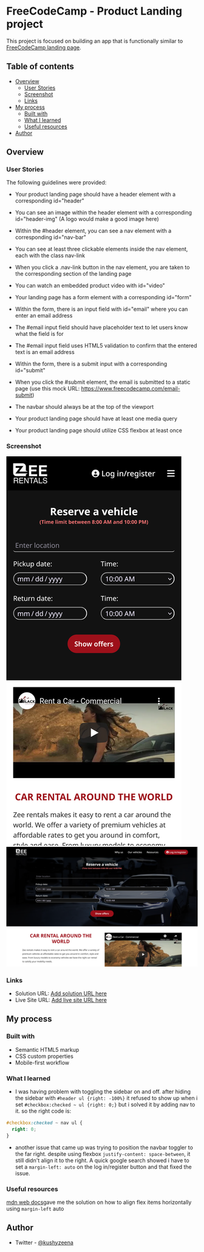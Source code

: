 # FreeCodeCamp - Product Landing project

This project is focused on building an app that is functionally similar to [FreeCodeCamp landing page](https://product-landing-page.freecodecamp.rocks/).

## Table of contents

- [Overview](#overview)
  - [User Stories](#user-stories)
  - [Screenshot](#screenshot)
  - [Links](#links)
- [My process](#my-process)
  - [Built with](#built-with)
  - [What I learned](#what-i-learned)
  - [Useful resources](#useful-resources)
- [Author](#author)

## Overview

### User Stories

The following guidelines were provided:

- Your product landing page should have a header element with a corresponding id="header"

- You can see an image within the header element with a corresponding id="header-img" (A logo would make a good image here)

- Within the #header element, you can see a nav element with a corresponding id="nav-bar"

- You can see at least three clickable elements inside the nav element, each with the class nav-link

- When you click a .nav-link button in the nav element, you are taken to the corresponding section of the landing page

- You can watch an embedded product video with id="video"

- Your landing page has a form element with a corresponding id="form"

- Within the form, there is an input field with id="email" where you can enter an email address

- The #email input field should have placeholder text to let users know what the field is for

- The #email input field uses HTML5 validation to confirm that the entered text is an email address

- Within the form, there is a submit input with a corresponding id="submit"

- When you click the #submit element, the email is submitted to a static page (use this mock URL: https://www.freecodecamp.com/email-submit)

- The navbar should always be at the top of the viewport

- Your product landing page should have at least one media query

- Your product landing page should utilize CSS flexbox at least once

### Screenshot

![mobile screenshot](./images/mobile.png)
![desktop screenshot](./images/desktop.png)

### Links

- Solution URL: [Add solution URL here](https://your-solution-url.com)
- Live Site URL: [Add live site URL here](https://your-live-site-url.com)

## My process

### Built with

- Semantic HTML5 markup
- CSS custom properties
- Mobile-first workflow

### What I learned

- I was having problem with toggling the sidebar on and off. after hiding the sidebar with `#header ul {right: -100%}` it refused to show up when i set `#checkbox:checked ~ ul {right: 0;}` but i solved it by adding nav to it. so the right code is:

```css
#checkbox:checked ~ nav ul {
  right: 0;
}
```

- another issue that came up was trying to position the navbar toggler to the far right. despite using flexbox `justify-content: space-between`, it still didn't align it to the right. A quick google search showed i have to set a `margin-left: auto` on the log in/register button and that fixed the issue.

### Useful resources

[mdn web docs](https://developer.mozilla.org/en-US/docs/Web/CSS/CSS_Flexible_Box_Layout/Aligning_Items_in_a_Flex_Container)gave me the solution on how to align flex items horizontally using `margin-left` auto

## Author

- Twitter - [@kushyzeena](https://www.twitter.com/kushyzeena)
